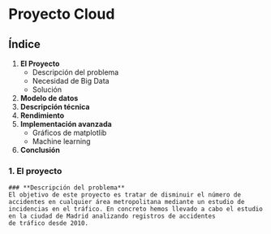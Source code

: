 # Proyecto Cloud
## Índice
1. **El Proyecto**
   - Descripción del problema
   - Necesidad de Big Data
   - Solución
2. **Modelo de datos**
3. **Descripción técnica**
4. **Rendimiento**
5. **Implementación avanzada**
   - Gráficos de matplotlib
   - Machine learning
6. **Conclusión**

### 1. **El proyecto**
    ### **Descripción del problema**
    El objetivo de este proyecto es tratar de disminuir el número de accidentes en cualquier área metropolitana mediante un estudio de incidencias en el tráfico. En concreto hemos llevado a cabo el estudio en la ciudad de Madrid analizando registros de accidentes
    de tráfico desde 2010.
